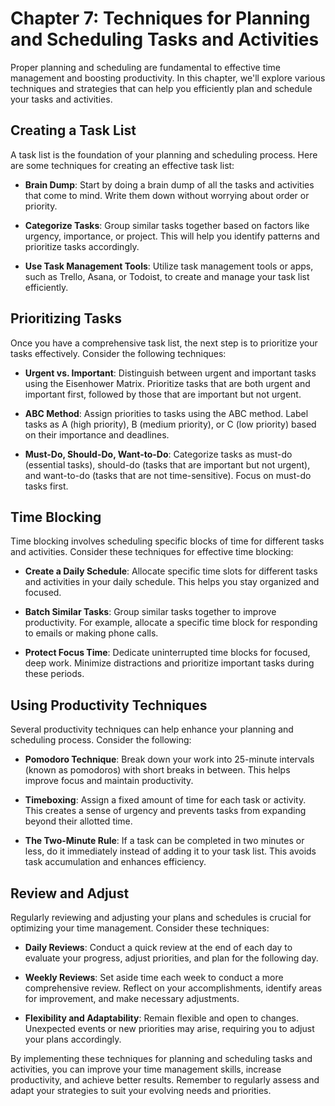 Chapter 7: Techniques for Planning and Scheduling Tasks and Activities
======================================================================

Proper planning and scheduling are fundamental to effective time management and boosting productivity. In this chapter, we'll explore various techniques and strategies that can help you efficiently plan and schedule your tasks and activities.

**Creating a Task List**
------------------------

A task list is the foundation of your planning and scheduling process. Here are some techniques for creating an effective task list:

* **Brain Dump**: Start by doing a brain dump of all the tasks and activities that come to mind. Write them down without worrying about order or priority.

* **Categorize Tasks**: Group similar tasks together based on factors like urgency, importance, or project. This will help you identify patterns and prioritize tasks accordingly.

* **Use Task Management Tools**: Utilize task management tools or apps, such as Trello, Asana, or Todoist, to create and manage your task list efficiently.

**Prioritizing Tasks**
----------------------

Once you have a comprehensive task list, the next step is to prioritize your tasks effectively. Consider the following techniques:

* **Urgent vs. Important**: Distinguish between urgent and important tasks using the Eisenhower Matrix. Prioritize tasks that are both urgent and important first, followed by those that are important but not urgent.

* **ABC Method**: Assign priorities to tasks using the ABC method. Label tasks as A (high priority), B (medium priority), or C (low priority) based on their importance and deadlines.

* **Must-Do, Should-Do, Want-to-Do**: Categorize tasks as must-do (essential tasks), should-do (tasks that are important but not urgent), and want-to-do (tasks that are not time-sensitive). Focus on must-do tasks first.

**Time Blocking**
-----------------

Time blocking involves scheduling specific blocks of time for different tasks and activities. Consider these techniques for effective time blocking:

* **Create a Daily Schedule**: Allocate specific time slots for different tasks and activities in your daily schedule. This helps you stay organized and focused.

* **Batch Similar Tasks**: Group similar tasks together to improve productivity. For example, allocate a specific time block for responding to emails or making phone calls.

* **Protect Focus Time**: Dedicate uninterrupted time blocks for focused, deep work. Minimize distractions and prioritize important tasks during these periods.

**Using Productivity Techniques**
---------------------------------

Several productivity techniques can help enhance your planning and scheduling process. Consider the following:

* **Pomodoro Technique**: Break down your work into 25-minute intervals (known as pomodoros) with short breaks in between. This helps improve focus and maintain productivity.

* **Timeboxing**: Assign a fixed amount of time for each task or activity. This creates a sense of urgency and prevents tasks from expanding beyond their allotted time.

* **The Two-Minute Rule**: If a task can be completed in two minutes or less, do it immediately instead of adding it to your task list. This avoids task accumulation and enhances efficiency.

**Review and Adjust**
---------------------

Regularly reviewing and adjusting your plans and schedules is crucial for optimizing your time management. Consider these techniques:

* **Daily Reviews**: Conduct a quick review at the end of each day to evaluate your progress, adjust priorities, and plan for the following day.

* **Weekly Reviews**: Set aside time each week to conduct a more comprehensive review. Reflect on your accomplishments, identify areas for improvement, and make necessary adjustments.

* **Flexibility and Adaptability**: Remain flexible and open to changes. Unexpected events or new priorities may arise, requiring you to adjust your plans accordingly.

By implementing these techniques for planning and scheduling tasks and activities, you can improve your time management skills, increase productivity, and achieve better results. Remember to regularly assess and adapt your strategies to suit your evolving needs and priorities.
